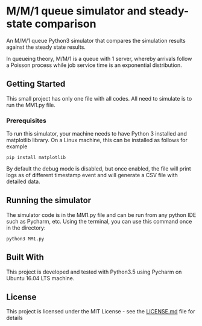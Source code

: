 # M/M/1 queue simulator and steady-state comparison
An M/M/1 queue Python3 simulator that compares the simulation results against the steady state results.

In queueing theory, M/M/1 is a queue with 1 server, whereby arrivals follow a Poisson process while job service time is an exponential distribution.
## Getting Started

This small project has only one file with all codes. All need to simulate is to run the MM1.py file.

### Prerequisites

To run this simulator, your machine needs to have Python 3 installed and matplotlib library. On a Linux machine, this can be installed as follows for example

```
pip install matplotlib
```
By default the debug mode is disabled, but once enabled, the file will print logs as of different timestamp event and will generate a CSV file with detailed data.
## Running the simulator

The simulator code is in the MM1.py file and can be run from any python IDE such as Pycharm, etc.
Using the terminal, you can use this command once in the directory:
```
python3 MM1.py
```

## Built With

This project is developed and tested with Python3.5 using Pycharm on Ubuntu 16.04 LTS machine.

## License

This project is licensed under the MIT License - see the [LICENSE.md](LICENSE.md) file for details

